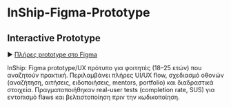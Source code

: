# InShip-Figma-Prototype
## Interactive Prototype
► [Πλήρες prototype στο Figma](https://www.figma.com/design/VYqFsSSRVIxWBJjiQsI2VB/Inship?node-id=0-1&t=rrn0UTXaEdHDG55x-1)

InShip: Figma prototype/UX πρότυπο για φοιτητές (18–25 ετών) που αναζητούν πρακτική. Περιλαμβάνει πλήρες UI/UX flow, σχεδιασμό οθονών (αναζήτηση, αιτήσεις, ειδοποιήσεις, mentors, portfolio) και διαδραστικά στοιχεία. Πραγματοποιήθηκαν real-user tests (completion rate, SUS) για εντοπισμό flaws και βελτιστοποίηση πριν την κωδικοποίηση.
